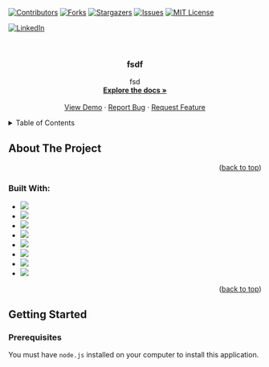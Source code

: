 
  <a name="readme-top"></a>

  <!-- PROJECT SHIELDS -->
  [![Contributors][contributors-shield]][contributors-url]
  [![Forks][forks-shield]][forks-url]
  [![Stargazers][stars-shield]][stars-url]
  [![Issues][issues-shield]][issues-url]
  [![MIT License][license-shield]][license-url]
  
  [![LinkedIn][linkedin-shield]][linkedin-url]

  [linkedin-shield]: https://img.shields.io/badge/-LinkedIn-black.svg?style=for-the-badge&logo=linkedin&colorB=555
  [linkedin-url]: fsd
  

  <!-- PROJECT LOGO -->
  <br />
  <div align="center">
  <!-- no Logo -->

  <h3 align="center">fsdf </h3>
    <p align="center">
      fsd
      <br />
      <a href=sdfsd><strong>Explore the docs »</strong></a>
      <br />
      <br />
      <a href="sdfsd">View Demo</a>
      ·
      <a href="sdfsd/issues">Report Bug</a>
      ·
      <a href="sdfsd/issues">Request Feature</a>
    </p>
  </div>

  <!-- TABLE OF CONTENTS -->
  <details>
    <summary>Table of Contents</summary>
    <ol>
      <li>
        <a href="#about-the-project">About The Project</a>
        <ul>
          <li><a href="#built-with">Built With</a></li>
        </ul>
      </li>
      <li>
        <a href="#getting-started">Getting Started</a>
        <ul>
          <li><a href="#prerequisites">Prerequisites</a></li>
          <li><a href="#installation">Installation</a></li>
        </ul>
      </li>
      <li><a href="#usage">Usage</a></li>
      <li><a href="#contributing">Contributing</a></li>
      <li><a href="#license">License</a></li>
      <li><a href="#contact">Contact</a></li>
      <li><a href="#acknowledgments">Acknowledgments</a></li>
    </ol>
  </details>

  <!-- ABOUT THE PROJECT -->
  ## About The Project

  <!-- no screenshot -->

  

  <p align="right">(<a href="#readme-top">back to top</a>)</p>

  ### Built With:
  - <img src="https://img.shields.io/badge/JavaScript-563D7C?style=for-the-badge&logo=JavaScript&logoColor=white"> 
 - <img src="https://img.shields.io/badge/Python-563D7C?style=for-the-badge&logo=Python&logoColor=white"> 
 - <img src="https://img.shields.io/badge/Ruby-563D7C?style=for-the-badge&logo=Ruby&logoColor=white"> 
 - <img src="https://img.shields.io/badge/React-563D7C?style=for-the-badge&logo=React&logoColor=white"> 
 - <img src="https://img.shields.io/badge/jQuery-563D7C?style=for-the-badge&logo=jQuery&logoColor=white"> 
 - <img src="https://img.shields.io/badge/Bootstrap-563D7C?style=for-the-badge&logo=Bootstrap&logoColor=white"> 
 - <img src="https://img.shields.io/badge/Django-563D7C?style=for-the-badge&logo=Django&logoColor=white"> 
 - <img src="https://img.shields.io/badge/RubyonRails-563D7C?style=for-the-badge&logo=RubyonRails&logoColor=white"> 
 

  <p align="right">(<a href="#readme-top">back to top</a>)</p>

  <!-- GETTING STARTED -->
  ## Getting Started
  
  ### Prerequisites 

  You must have `node.js` installed on your computer to install this application.

  
  

  [contributors-shield]: https://img.shields.io/github/contributors/sdfsd/sdfsd.svg?style=for-the-badge
  [contributors-url]: https://github.com/sdfsd/sdfsd/graphs/contributors
  [forks-shield]: https://img.shields.io/github/forks/sdfsd/sdfsd.svg?style=for-the-badge
  [forks-url]: https://github.com/sdfsd/sdfsd/network/members
  [stars-shield]: https://img.shields.io/github/stars/sdfsd/sdfsd.svg?style=for-the-badge
  [stars-url]: https://github.com/sdfsd/sdfsd/stargazers
  [issues-shield]: https://img.shields.io/github/issues/sdfsd/sdfsd.svg?style=for-the-badge
  [issues-url]: https://github.com/sdfsd/sdfsd/issues
  [license-shield]: https://img.shields.io/github/license/sdfsd/sdfsd.svg?style=for-the-badge
  [license-url]: https://github.com/sdfsd/sdfsd/blob/master/LICENSE.txt

  
